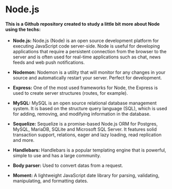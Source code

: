 # Node.js
#### This is a Github repository created to study a little bit more about Node using the techs:

* **Node.js:** Node.js (Node) is an open source development platform for executing JavaScript code server-side. Node is useful for developing applications that require a persistent connection from the browser to the server and is often used for real-time applications such as chat, news feeds and web push notifications.

* **Nodemon:** Nodemon is a utility that will monitor for any changes in your source and automatically restart your server. Perfect for development.

* **Express:** One of the most used frameworks for Node, the Express is used to create server structures (routes, for example).

* **MySQL:** MySQL is an open source relational database management system. It is based on the structure query language (SQL), which is used for adding, removing, and modifying information in the database.

* **Sequelize:** Sequelize is a promise-based Node.js ORM for Postgres, MySQL, MariaDB, SQLite and Microsoft SQL Server. It features solid transaction support, relations, eager and lazy loading, read replication and more.

* **Handlebars:** Handlebars is a popular templating engine that is powerful, simple to use and has a large community.

* **Body parser:** Used to convert datas from a request.

* **Moment:** A lightweight JavaScript date library for parsing, validating, manipulating, and formatting dates.
